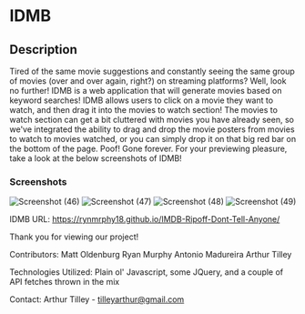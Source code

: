 # IDMB

## Description

Tired of the same movie suggestions and constantly seeing the same group of movies (over and over again, right?) on streaming platforms? Well, look no further! IDMB is a web application that will generate movies based on keyword searches!
IDMB allows users to click on a movie they want to watch, and then drag it into the movies to watch section! The movies to watch section can get a bit cluttered with movies you have already seen, so we've integrated the ability to drag and drop the movie posters from movies to watch to movies watched, or you can simply drop it on that big red bar on the bottom of the page.  Poof! Gone forever. For your previewing pleasure, take a look at the below screenshots of IDMB!

### Screenshots
![Screenshot (46)](https://user-images.githubusercontent.com/86333093/133020563-7f730d32-f461-4aeb-864f-f787a5259068.png)
![Screenshot (47)](https://user-images.githubusercontent.com/86333093/133020589-8dbea769-b7c7-4921-af6b-d4606071307c.png)
![Screenshot (48)](https://user-images.githubusercontent.com/86333093/133020624-7892fb5e-8de3-4aa4-ab92-aa01b0fe3e25.png)
![Screenshot (49)](https://user-images.githubusercontent.com/86333093/133020648-104822c5-5a35-4017-a1fb-ffd33f9c1948.png)

IDMB URL: https://rynmrphy18.github.io/IMDB-Ripoff-Dont-Tell-Anyone/


Thank you for viewing our project!

Contributors:
Matt Oldenburg
Ryan Murphy
Antonio Madureira
Arthur Tilley

Technologies Utilized: Plain ol' Javascript, some JQuery, and a couple of API fetches thrown in the mix

Contact:
Arthur Tilley - tilleyarthur@gmail.com



